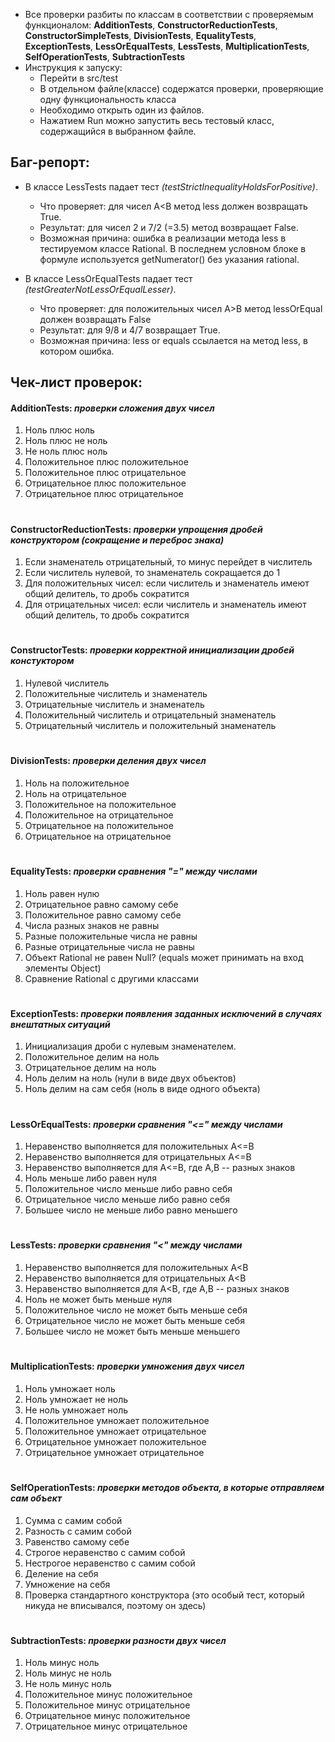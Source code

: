 - Все проверки разбиты по классам в соответствии с проверяемым функционалом: **AdditionTests**, **ConstructorReductionTests**, **ConstructorSimpleTests**, **DivisionTests**, **EqualityTests**, **ExceptionTests**, **LessOrEqualTests**, **LessTests**, **MultiplicationTests**, **SelfOperationTests**, **SubtractionTests**
- Инструкция к запуску:
  - Перейти в src/test
  - В отдельном файле(классе) содержатся проверки, проверяющие одну функциональность класса
  - Необходимо открыть один из файлов.
  - Нажатием Run можно запустить весь тестовый класс, содержащийся в выбранном файле.


## Баг-репорт:
- В классе LessTests падает тест _(testStrictInequalityHoldsForPositive)_.
  - Что проверяет: для чисел A<B метод less должен возвращать True.
  - Результат: для чисел 2 и 7/2 (=3.5) метод возвращает False.
  - Возможная причина: ошибка в реализации метода less в тестируемом классе Rational. В последнем условном блоке в формуле используется getNumerator() без указания rational.

- В классе LessOrEqualTests падает тест _(testGreaterNotLessOrEqualLesser)_.
  - Что проверяет: для положительных чисел A>B метод lessOrEqual должен возвращать False
  - Результат: для 9/8 и 4/7 возвращает True.
  - Возможная причина: less or equals ссылается на метод less, в котором ошибка.

## Чек-лист проверок:

#### AdditionTests: _проверки сложения двух чисел_
1) Ноль плюс ноль
2) Ноль плюс не ноль
3) Не ноль плюс ноль
4) Положительное плюс положительное
5) Положительное плюс отрицательное
6) Отрицательное плюс положительное
7) Отрицательное плюс отрицательное

#
#### ConstructorReductionTests: _проверки упрощения дробей конструктором (сокращение и переброс знака)_
1) Если знаменатель отрицательный, то минус перейдет в числитель
2) Если числитель нулевой, то знаменатель сокращается до 1
3) Для положительных чисел: если числитель и знаменатель имеют общий делитель, то дробь сократится
4) Для отрицательных чисел: если числитель и знаменатель имеют общий делитель, то дробь сократится

#
#### ConstructorTests: _проверки корректной инициализации дробей констуктором_
1) Нулевой числитель
2) Положительные числитель и знаменатель
3) Отрицательные числитель и знаменатель
4) Положительный числитель и отрицательный знаменатель
5) Отрицательный числитель и положительный знаменатель

#
#### DivisionTests: _проверки деления двух чисел_
1) Ноль на положительное
2) Ноль на отрицательное
3) Положительное на положительное
4) Положительное на отрицательное
5) Отрицательное на положительное
6) Отрицательное на отрицательное

#
#### EqualityTests: _проверки сравнения "=" между числами_
1) Ноль равен нулю
2) Отрицательное равно самому себе
3) Положительное равно самому себе
4) Числа разных знаков не равны
5) Разные положительные числа не равны
6) Разные отрицательные числа не равны
7) Объект Rational не равен Null? (equals может принимать на вход элементы Object)
8) Сравнение Rational с другими классами

#
#### ExceptionTests: _проверки появления заданных исключений в случаях внештатных ситуаций_
1) Инициализация дроби с нулевым знаменателем.
2) Положительное делим на ноль
3) Отрицательное делим на ноль
4) Ноль делим на ноль (нули в виде двух объектов)
5) Ноль делим на сам себя (ноль в виде одного объекта)

#
#### LessOrEqualTests: _проверки сравнения "<=" между числами_
1) Неравенство выполняется для положительных A<=B
2) Неравенство выполняется для отрицательных A<=B
3) Неравенство выполняется для A<=B, где A,B -- разных знаков
4) Ноль меньше либо равен нуля
5) Положительное число меньше либо равно себя
6) Отрицательное число меньше либо равно себя
7) Большее число не меньше либо равно меньшего


#
#### LessTests: _проверки сравнения "<" между числами_
1) Неравенство выполняется для положительных A<B
2) Неравенство выполняется для отрицательных A<B
3) Неравенство выполняется для A<B, где A,B -- разных знаков
4) Ноль не может быть меньше нуля
5) Положительное число не может быть меньше себя
6) Отрицательное число не может быть меньше себя
7) Большее число не может быть меньше меньшего


#
#### MultiplicationTests: _проверки умножения двух чисел_
1) Ноль умножает ноль
2) Ноль умножает не ноль
3) Не ноль умножает ноль
4) Положительное умножает положительное
5) Положительное умножает отрицательное
6) Отрицательное умножает положительное
7) Отрицательное умножает отрицательное

#
#### SelfOperationTests: _проверки методов объекта, в которые отправляем сам объект_
1) Сумма с самим собой
2) Разность с самим собой
3) Равенство самому себе
4) Строгое неравенство с самим собой
5) Нестрогое неравенство с самим собой
6) Деление на себя
7) Умножение на себя
8) Проверка стандартного конструктора (это особый тест, который никуда не вписывался, поэтому он здесь)

#
#### SubtractionTests: _проверки разности двух чисел_
1) Ноль минус ноль
2) Ноль минус не ноль
3) Не ноль минус ноль
4) Положительное минус положительное
5) Положительное минус отрицательное
6) Отрицательное минус положительное
7) Отрицательное минус отрицательное 











